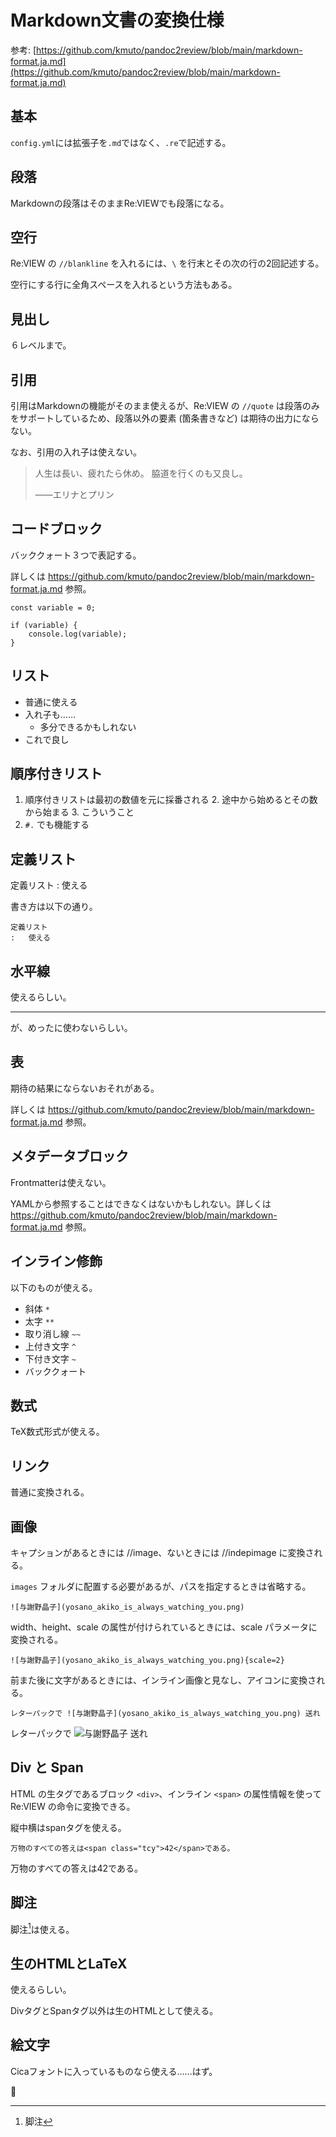 # Markdown文書の変換仕様

参考: [https://github.com/kmuto/pandoc2review/blob/main/markdown-format.ja.md](https://github.com/kmuto/pandoc2review/blob/main/markdown-format.ja.md)

## 基本

`config.yml`には拡張子を`.md`ではなく、`.re`で記述する。

## 段落

Markdownの段落はそのままRe:VIEWでも段落になる。

## 空行

Re:VIEW の `//blankline` を入れるには、`\` を行末とその次の行の2回記述する。

空行にする行に全角スペースを入れるという方法もある。

## 見出し

６レベルまで。

## 引用

引用はMarkdownの機能がそのまま使えるが、Re:VIEW の `//quote` は段落のみをサポートしているため、段落以外の要素 (箇条書きなど) は期待の出力にならない。

なお、引用の入れ子は使えない。

> 人生は長い、疲れたら休め。
> 脇道を行くのも又良し。
> 
> ——エリナとプリン

## コードブロック

バッククォート３つで表記する。

詳しくは https://github.com/kmuto/pandoc2review/blob/main/markdown-format.ja.md 参照。

``` {caption="コードブロックの表示"}
const variable = 0;

if (variable) {
    console.log(variable);
}
```

## リスト

- 普通に使える
- 入れ子も……
  - 多分できるかもしれない
- これで良し

## 順序付きリスト

1. 順序付きリストは最初の数値を元に採番される
   2. 途中から始めるとその数から始まる
   3. こういうこと
2. `#.` でも機能する

## 定義リスト

定義リスト
:   使える

書き方は以下の通り。

``` {caption="Markdownでの定義リストの書き方"}
定義リスト
:   使える
```

## 水平線

使えるらしい。

---

が、めったに使わないらしい。

## 表

期待の結果にならないおそれがある。

詳しくは https://github.com/kmuto/pandoc2review/blob/main/markdown-format.ja.md 参照。

## メタデータブロック

Frontmatterは使えない。

YAMLから参照することはできなくはないかもしれない。詳しくは https://github.com/kmuto/pandoc2review/blob/main/markdown-format.ja.md 参照。

## インライン修飾

以下のものが使える。

- 斜体 `*`
- 太字 `**`
- 取り消し線 `~~`
- 上付き文字 `^`
- 下付き文字 `~`
- バッククォート

## 数式

TeX数式形式が使える。

## リンク

普通に変換される。

## 画像

キャプションがあるときには //image、ないときには //indepimage に変換される。

`images` フォルダに配置する必要があるが、パスを指定するときは省略する。

``` {caption="Markdownでの画像の貼り方"}
![与謝野晶子](yosano_akiko_is_always_watching_you.png)
```

width、height、scale の属性が付けられているときには、scale パラメータに変換される。

``` {caption="Markdownでのスケール指定しての画像の貼り方"}
![与謝野晶子](yosano_akiko_is_always_watching_you.png){scale=2}
```

前また後に文字があるときには、インライン画像と見なし、アイコンに変換される。

``` {caption="Markdownでのインライン画像の貼り方"}
レターパックで ![与謝野晶子](yosano_akiko_is_always_watching_you.png) 送れ
```

レターパックで ![与謝野晶子](yosano_akiko_is_always_watching_you.png) 送れ

## Div と Span

HTML の生タグであるブロック `<div>`、インライン `<span>` の属性情報を使って Re:VIEW の命令に変換できる。

縦中横はspanタグを使える。

``` {caption="MarkdownでのHTMLタグの使用"}
万物のすべての答えは<span class="tcy">42</span>である。
```

万物のすべての答えは<span class="tcy">42</span>である。

## 脚注

脚注[^1]は使える。

[^1]: 脚注

## 生のHTMLとLaTeX

使えるらしい。

DivタグとSpanタグ以外は生のHTMLとして使える。

## 絵文字

Cicaフォントに入っているものなら使える……はず。

🍣
